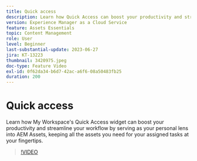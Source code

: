 ```yaml
---
title: Quick access
description: Learn how Quick Access can boost your productivity and streamline your workflow by serving as your personal lens into AEM Assets, keeping all the assets you need for your assigned tasks at your fingertips.
version: Experience Manager as a Cloud Service
feature: Assets Essentials
topic: Content Management
role: User
level: Beginner
last-substantial-update: 2023-06-27
jira: KT-13223
thumbnail: 3420975.jpeg
doc-type: Feature Video
exl-id: 0f62da34-b6d7-42ac-a6f6-08a50483fb25
duration: 200
---
```

# Quick access

Learn how My Workspace's Quick Access widget can boost your productivity and streamline your workflow by serving as your personal lens into AEM Assets, keeping all the assets you need for your assigned tasks at your fingertips.

>[!VIDEO](https://video.tv.adobe.com/v/3420975/?learn=on)
